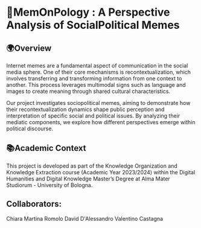 # 🍔MemOnPology : A Perspective Analysis of SocialPolitical Memes

## 🌍Overview

Internet memes are a fundamental aspect of communication in the social media sphere. One of their core mechanisms is recontextualization, which involves transferring and transforming information from one context to another. This process leverages multimodal signs such as language and images to create meaning through shared cultural characteristics.

Our project investigates sociopolitical memes, aiming to demonstrate how their recontextualization dynamics shape public perception and interpretation of specific social and political issues. By analyzing their mediatic components, we explore how different perspectives emerge within political discourse.

## 📚Academic Context
This project is developed as part of the Knowledge Organization and Knowledge Extraction course (Academic Year 2023/2024) within the Digital Humanities and Digital Knowledge Master’s Degree at Alma Mater Studiorum - University of Bologna.

## Collaborators:
Chiara Martina
Romolo David D'Alessandro
Valentino Castagna


